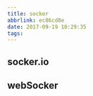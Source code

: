 ```yaml
---
title: socker
abbrlink: ec86cd8e
date: 2017-09-19 10:29:35
tags:
---
```


## socker.io


## webSocker
